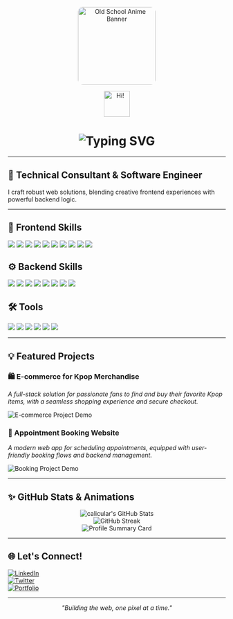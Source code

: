 <!-- Banner Image (replace with your own if desired) -->
<p align="center">
  <img src="https://images.alphacoders.com/120/1204534.jpg" alt="Old School Anime Banner" style="height:180px; object-fit:cover; border-radius:12px;" />
</p>

<!-- Animated Intro -->
<p align="center">
  <img src="https://media.giphy.com/media/hvRJCLFzcasrR4ia7z/giphy.gif" width="60px" alt="Hi!" />
</p>
<h1 align="center">
  <img src="https://readme-typing-svg.demolab.com?font=Fira+Code&size=36&pause=1000&center=true&vCenter=true&width=450&lines=Hi+I'm+calicular;Technical+Consultant+%26+Software+Engineer" alt="Typing SVG" />
</h1>

---

## 🚀 Technical Consultant & Software Engineer

I craft robust web solutions, blending creative frontend experiences with powerful backend logic.

---

## 🎨 Frontend Skills
<p>
  <img src="https://img.shields.io/badge/HTML5-E34F26?logo=html5&logoColor=white" />
  <img src="https://img.shields.io/badge/CSS3-1572B6?logo=css3&logoColor=white" />
  <img src="https://img.shields.io/badge/JavaScript-ES6+-F7DF1E?logo=javascript&logoColor=black" />
  <img src="https://img.shields.io/badge/React-20232A?logo=react&logoColor=61DAFB" />
  <img src="https://img.shields.io/badge/Vue.js-35495E?logo=vue.js&logoColor=4FC08D" />
  <img src="https://img.shields.io/badge/Bootstrap-7952B3?logo=bootstrap&logoColor=white" />
  <img src="https://img.shields.io/badge/Tailwind_CSS-38B2AC?logo=tailwind-css&logoColor=white" />
  <img src="https://img.shields.io/badge/REST_API-0052CC?logo=fastapi&logoColor=white" />
  <img src="https://img.shields.io/badge/Git-F05032?logo=git&logoColor=white" />
  <img src="https://img.shields.io/badge/GitHub-181717?logo=github&logoColor=white" />
</p>

## ⚙️ Backend Skills
<p>
  <img src="https://img.shields.io/badge/PHP-777BB4?logo=php&logoColor=white" />
  <img src="https://img.shields.io/badge/Apache-D22128?logo=apache&logoColor=white" />
  <img src="https://img.shields.io/badge/MySQL-4479A1?logo=mysql&logoColor=white" />
  <img src="https://img.shields.io/badge/Node.js-339933?logo=node.js&logoColor=white" />
  <img src="https://img.shields.io/badge/MongoDB-47A248?logo=mongodb&logoColor=white" />
  <img src="https://img.shields.io/badge/RESTful_API-0052CC?logo=fastapi&logoColor=white" />
  <img src="https://img.shields.io/badge/JWT-000000?logo=json-web-tokens&logoColor=white" />
  <img src="https://img.shields.io/badge/Sessions-4EABCD?logo=express&logoColor=white" />
</p>

## 🛠️ Tools
<p>
  <img src="https://img.shields.io/badge/XAMPP-FB7A24?logo=xampp&logoColor=white" />
  <img src="https://img.shields.io/badge/MongoDB_Atlas-47A248?logo=mongodb&logoColor=white" />
  <img src="https://img.shields.io/badge/Compass-47A248?logo=mongodb&logoColor=white" />
  <img src="https://img.shields.io/badge/Postman-FF6C37?logo=postman&logoColor=white" />
  <img src="https://img.shields.io/badge/Git-F05032?logo=git&logoColor=white" />
  <img src="https://img.shields.io/badge/GitHub-181717?logo=github&logoColor=white" />
</p>

---

## 💡 Featured Projects

### 🛍️ E-commerce for Kpop Merchandise
*A full-stack solution for passionate fans to find and buy their favorite Kpop items, with a seamless shopping experience and secure checkout.*

![E-commerce Project Demo](https://placehold.co/600x200?text=Project+Demo+Image) <!-- Replace with your own project image -->

### 📅 Appointment Booking Website
*A modern web app for scheduling appointments, equipped with user-friendly booking flows and backend management.*

![Booking Project Demo](https://placehold.co/600x200?text=Project+Demo+Image) <!-- Replace with your own project image -->

---

## ✨ GitHub Stats & Animations

<p align="center">
  <img src="https://github-readme-stats.vercel.app/api?username=calicular&show_icons=true&theme=radical" alt="calicular's GitHub Stats" />
  <br/>
  <img src="https://github-readme-streak-stats.herokuapp.com?user=calicular&theme=radical" alt="GitHub Streak" />
  <br/>
  <img src="https://github-profile-summary-cards.vercel.app/api/cards/profile-details?username=calicular&theme=radical" alt="Profile Summary Card" />
</p>

---

## 🌐 Let's Connect!
<!-- Add your social links below (e.g. LinkedIn, Twitter, Portfolio, Email) -->
[![LinkedIn](https://img.shields.io/badge/-LinkedIn-0A66C2?logo=linkedin&logoColor=white)](https://linkedin.com/)  
[![Twitter](https://img.shields.io/badge/-Twitter-1DA1F2?logo=twitter&logoColor=white)](https://twitter.com/)  
[![Portfolio](https://img.shields.io/badge/-Portfolio-000?logo=firefox-browser&logoColor=white)](https://yourwebsite.com/)  

---

<!-- Fun fact or motto (optional) -->
<p align="center"><i>"Building the web, one pixel at a time."</i></p>
